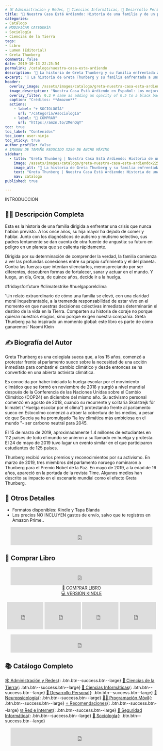 ```yaml
---
# 🕸 Administración y Redes, 🔬 Ciencias Informáticas, 💪 Desarrollo Personal, 🧠 Neuropsicología, 👨‍💻 Programación Móvil, ⭐ Recomendaciones,🌐 Red e Internet, 🔐 Seguridad Informática, 🤼 Sociología
title: "🌄 Nuestra Casa Está Ardiendo: Historia de una familia y de un planeta en crisis"
categories:
- Catálogo
# MODIFICAR CATEGORÍA
- Sociología
- Ciencias de la Tierra
tags:
- Libro
- Lumen (Editorial)
- Greta Thunberg
comments: false
date: 2019-10-13 22:25:54
permalink: /catalogo/nuestra-casa-esta-ardiendo
description: '🌼 La historia de Greta Thunberg y su familia enfrentada a una crisis que nunca habían previsto. Su hija menor ha dejado de comer y hablar por ver su futuro en peligro en un planeta que se calienta demasiado.'
excerpt: '🌼 La historia de Greta Thunberg y su familia enfrentada a una crisis que nunca habían previsto. Su hija menor ha dejado de comer y hablar por ver su futuro en peligro en un planeta que se calienta demasiado.'
header:
  overlay_image: /assets/images/catalogo/greta-nuestra-casa-esta-ardiendo.jpg
  image_description: "Nuestra Casa Está Ardiendo en Español: Los mejores libros de Medio Ambiente y Sociología | Ciberninjas"
  overlay_filter: 0.3 # same as adding an opacity of 0.5 to a black background
  caption: "Créditos: **Amazon**"
  actions:
    - label: "+ SOCIOLOGÍA"
      url: "/categoria/#sociología"
    - label: "🛒 COMPRAR"
      url: "https://amzn.to/2MenQqY"
toc: true
toc_label: "Contenidos"
toc_icon: user-ninja
toc_sticky: true
author_profile: false
# IMAGEN DE TAMAÑO REDUCIDO X250 DE ANCHO MÁXIMO
sidebar:
  - title: "Greta Thunberg | Nuestra Casa Está Ardiendo: Historia de una familia y de un planeta en crisis"
    image: /assets/images/catalogo/greta-nuestra-casa-esta-ardiendox225.jpg
    image_alt: "🌼 La historia de Greta Thunberg y su familia enfrentada a una crisis que nunca habían previsto. Su hija menor ha dejado de comer y hablar por ver su futuro en peligro en un planeta que se calienta demasiado."
    text: "Greta Thunberg | Nuestra Casa Está Ardiendo: Historia de una familia y de un planeta en crisis"
    nav: catalogo
published: true

---
```


INTRODUCCION

## 🙋‍♀️ Descripción Completa

Esta es la historia de una familia dirigida a enfrentar una crisis que nunca habían previsto. A los once años, su hija mayor ha dejado de comer y hablar. Junto con los diagnósticos de autismo y mutismo selectivo, sus padres lentamente se dan cuenta de otra fuente de angustia: su futuro en peligro en un planeta que se calienta rápidamente.

Dirigida por su determinación de comprender la verdad, la familia comienza a ver las profundas conexiones entre su propio sufrimiento y el del planeta. Contra las fuerzas que intentan silenciarlos, menospreciando por ser diferentes, descubren formas de fortalecer, sanar y actuar en el mundo. Y luego, un día, Greta, de quince años, decide ir a la huelga.

#fridaysforfuture #climatestrike #huelgaporelclima

'Un relato extraordinario de cómo una familia se elevó, con una claridad moral inquebrantable, a la tremenda responsabilidad de estar vivo en el momento en que nuestras decisiones colectivas inmediatas determinarán el destino de la vida en la Tierra. Comparten su historia de coraje no porque quieran nuestros elogios, sino porque exigen nuestra compañía. Greta Thunberg ya ha inspirado un momento global: este libro es parte de cómo ganaremos' Naomi Klein

## ✍ Biografía del Autor

Greta Thunberg es una colegiala sueca que, a los 15 años, comenzó a protestar frente al parlamento sueco sobre la necesidad de una acción inmediata para combatir el cambio climático y desde entonces se ha convertido en una abierta activista climática.

Es conocida por haber iniciado la huelga escolar por el movimiento climático que se formó en noviembre de 2018 y surgió a nivel mundial después de la Conferencia de las Naciones Unidas sobre el Cambio Climático (COP24) en diciembre del mismo año. Su activismo personal comenzó en agosto de 2018, cuando su recurrente y solitaria Skolstrejk för klimatet ("Huelga escolar por el clima") protestando frente al parlamento sueco en Estocolmo comenzó a atraer la cobertura de los medios, a pesar de que Suecia ya ha promulgado "la ley climática más ambiciosa en el mundo "- ser carbono neutral para 2045.

El 15 de marzo de 2019, aproximadamente 1.4 millones de estudiantes en 112 países de todo el mundo se unieron a su llamado en huelga y protesta. El 24 de mayo de 2019 tuvo lugar un evento similar en el que participaron estudiantes de 125 países.

Thunberg recibió varios premios y reconocimientos por su activismo. En marzo de 2019, tres miembros del parlamento noruego nominaron a Thunberg para el Premio Nobel de la Paz. En mayo de 2019, a la edad de 16 años, apareció en la portada de la revista Time. Algunos medios han descrito su impacto en el escenario mundial como el efecto Greta Thunberg.

## 📝 Otros Detalles

- Formatos disponibles: Kindle y Tapa Blanda
- Los precios NO INCLUYEN gastos de envío, salvo que te registres en Amazon Prime..

<center><iframe src="https://rcm-eu.amazon-adsystem.com/e/cm?o=30&p=48&l=ur1&category=premium&banner=1E7ZEBFW3E0G3W1WXZ82&f=ifr&linkID=36c6741f8667c2eb2286cb8ca0062ecb&t=ciberninjas07-21&tracking_id=ciberninjas07-21" width="468" height="60" scrolling="no" border="0" marginwidth="0" style="border:none;" frameborder="0"></iframe></center>

## 💖 Comprar Libro

<center><iframe src="https://rcm-eu.amazon-adsystem.com/e/cm?o=30&p=13&l=ur1&category=gift_certificates&banner=0YM2726C1ESR66Q7QG02&f=ifr&linkID=b74ea8b6b0434619f53785a367d3de3d&t=ciberninjas07-21&tracking_id=ciberninjas07-21" width="468" height="60" scrolling="no" border="0" marginwidth="0" style="border:none;" frameborder="0"></iframe></center>

<center><a href="https://amzn.to/2MenQqY" class="btn btn--warning btn--large" title="Nuestra Casa Está Ardiendo: Historia de una familia y de un planeta en crisis | Ciberninjas">📓 COMPRAR LIBRO</a></center>

<center><a href="https://amzn.to/2qb7mHN" class="btn btn--warning btn--large" title="Nuestra Casa Está Ardiendo: Historia de una familia y de un planeta en crisis | Ciberninjas">💻 VERSIÓN KINDLE</a></center>

<p><center><iframe src="https://rcm-eu.amazon-adsystem.com/e/cm?o=30&p=20&l=ur1&category=kindle&banner=0K8KMRM0NM2Y5A191Z02&f=ifr&linkID=211f5ada1acf9b558138a9115015fccc&t=ciberninjas07-21&tracking_id=ciberninjas07-21" width="120" height="90" scrolling="no" border="0" marginwidth="0" style="border:none;" frameborder="0"></iframe> <iframe src="https://rcm-eu.amazon-adsystem.com/e/cm?o=30&p=20&l=ur1&category=kindle&banner=1MY6V4BGBKF24MPVQ382&f=ifr&linkID=bc72cdf8c85667d9cf8d99ac40b234cf&t=ciberninjas07-21&tracking_id=ciberninjas07-21" width="120" height="90" scrolling="no" border="0" marginwidth="0" style="border:none;" frameborder="0"></iframe> <iframe src="https://rcm-eu.amazon-adsystem.com/e/cm?o=30&p=20&l=ur1&category=fire_tablets&banner=09F0X29YE5A28P2Z02G2&f=ifr&linkID=99987810c2d699e6b1a4becf63ee659b&t=ciberninjas07-21&tracking_id=ciberninjas07-21" width="120" height="90" scrolling="no" border="0" marginwidth="0" style="border:none;" frameborder="0"></iframe> <iframe src="https://rcm-eu.amazon-adsystem.com/e/cm?o=30&p=20&l=ur1&category=kindle_oasis&banner=0NJNYNMJ9TB937AZFHG2&f=ifr&linkID=a42c1c2fd452f496c7105f18b28d8c61&t=ciberninjas07-21&tracking_id=ciberninjas07-21" width="120" height="90" scrolling="no" border="0" marginwidth="0" style="border:none;" frameborder="0"></iframe></center></p>
<center><iframe src="https://rcm-eu.amazon-adsystem.com/e/cm?o=30&p=13&l=ur1&category=kindlestore&banner=0P95N768FCV2P0732CG2&f=ifr&linkID=75656190f347ab8c55ea09e0b6f57418&t=ciberninjas07-21&tracking_id=ciberninjas07-21" width="468" height="60" scrolling="no" border="0" marginwidth="0" style="border:none;" frameborder="0"></iframe></center>

## 📚 Catálogo Completo

[🕸 Administraci&oacute;n y Redes](/categoria/#redes-y-administraci%C3%B3n "Libros de Redes y Administración"){: .btn.btn--success.btn--large} [🌄 Ciencias de la Tierra](/catalogo/#ciencias-de-la-tierra "Libros de Categoría de Ciencias de la Tierra"){: .btn.btn--success.btn--large} [🔬 Ciencias Informáticas](/categoria/#ciencias-informáticas "Libros de Categoría Ciencias Informáticas"){: .btn.btn--success.btn--large} [💪 Desarrollo Personal](/categoria/#desarrollo-personal "Libros de Categoría Desarrollo Personal"){: .btn.btn--success.btn--large} [🧠 Neuropsicolog&iacute;a](/categoria/#neuropsicología "Libros relacionados con la neurociencia y la psicología"){: .btn.btn--success.btn--large} [👨‍💻 Programación Móvil](/categoria/#programación-móvil "Libros de Frameworks de Creación de Aplicaciones Móviles Multiplataforma"){: .btn.btn--success.btn--large} [⭐ Recomendaciones](/categoria/#recomendaciones "Libros recomendados por diferentes personajes famosos de influencia"){: .btn.btn--success.btn--large} [🌐 Red e Internet](/categoria/#red-e-internet "Libros en relación a las Redes e Internet"){: .btn.btn--success.btn--large} [🔐 Seguridad Inform&aacute;tica](/categoria/#seguridad-inform%C3%A1tica "Libros de Categoría Seguridad Informática"){: .btn.btn--success.btn--large} [🤼 Sociología](/categoria/#sociología "Libros de Categoría Sociología"){: .btn.btn--success.btn--large}

<center><iframe src="https://rcm-eu.amazon-adsystem.com/e/cm?o=30&p=13&l=ur1&category=libros&banner=16R3XS8RQ89N3YJR4B02&f=ifr&linkID=56cd664728c9a7de32cbacd0aafc13ca&t=ciberninjas07-21&tracking_id=ciberninjas07-21" width="468" height="60" scrolling="no" border="0" marginwidth="0" style="border:none;" frameborder="0"></iframe></center>